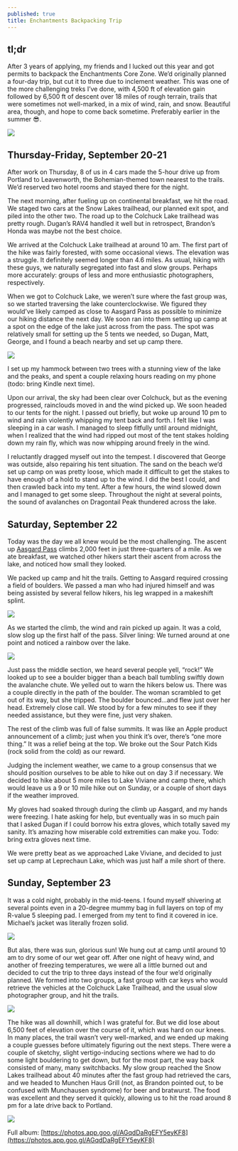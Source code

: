 ```yaml
---
published: true
title: Enchantments Backpacking Trip
---
```

## tl;dr

After 3 years of applying, my friends and I lucked out this year and got permits to backpack the Enchantments Core Zone. We’d originally planned a four-day trip, but cut it to three due to inclement weather. This was one of the more challenging treks I’ve done, with 4,500 ft of elevation gain followed by 6,500 ft of descent over 18 miles of rough terrain, trails that were sometimes not well-marked, in a mix of wind, rain, and snow. Beautiful area, though, and hope to come back sometime. Preferably earlier in the summer 😎.

![]({{site.cdn_path}}/2018/09/24/enchantments.jpg)

## Thursday-Friday, September 20-21

After work on Thursday, 8 of us in 4 cars made the 5-hour drive up from Portland to Leavenworth, the Bohemian-themed town nearest to the trails. We’d reserved two hotel rooms and stayed there for the night.

The next morning, after fueling up on continental breakfast, we hit the road. We staged two cars at the Snow Lakes trailhead, our planned exit spot, and piled into the other two. The road up to the Colchuck Lake trailhead was pretty rough. Dugan’s RAV4 handled it well but in retrospect, Brandon’s Honda was maybe not the best choice. 

We arrived at the Colchuck Lake trailhead at around 10 am. The first part of the hike was fairly forested, with some occasional views. The elevation was a struggle. It definitely seemed longer than 4.6 miles. As usual, hiking with these guys, we naturally segregated into fast and slow groups. Perhaps more accurately: groups of less and more enthusiastic photographers, respectively.

When we got to Colchuck Lake, we weren’t sure where the fast group was, so we started traversing the lake counterclockwise. We figured they would’ve likely camped as close to Aasgard Pass as possible to minimize our hiking distance the next day. We soon ran into them setting up camp at a spot on the edge of the lake just across from the pass. The spot was relatively small for setting up the 5 tents we needed, so Dugan, Matt, George, and I found a beach nearby and set up camp there.

![]({{site.cdn_path}}/2018/09/24/colchuck.jpg)

I set up my hammock between two trees with a stunning view of the lake and the peaks, and spent a couple relaxing hours reading on my phone (todo: bring Kindle next time). 

Upon our arrival, the sky had been clear over Colchuck, but as the evening progressed, rainclouds moved in and the wind picked up. We soon headed to our tents for the night. I passed out briefly, but woke up around 10 pm to wind and rain violently whipping my tent back and forth. I felt like I was sleeping in a car wash. I managed to sleep fitfully until around midnight, when I realized that the wind had ripped out most of the tent stakes holding down my rain fly, which was now whipping around freely in the wind. 

I reluctantly dragged myself out into the tempest. I discovered that George was outside, also repairing his tent situation. The sand on the beach we’d set up camp on was pretty loose, which made it difficult to get the stakes to have enough of a hold to stand up to the wind. I did the best I could, and then crawled back into my tent. After a few hours, the wind slowed down and I managed to get some sleep. Throughout the night at several points, the sound of avalanches on Dragontail Peak thundered across the lake.

## Saturday, September 22

Today was the day we all knew would be the most challenging. The ascent up [Aasgard Pass](https://www.wta.org/go-hiking/hikes/aasgard-pass) climbs 2,000 feet in just three-quarters of a mile. As we ate breakfast, we watched other hikers start their ascent from across the lake, and noticed how small they looked. 

We packed up camp and hit the trails. Getting to Aasgard required crossing a field of boulders. We passed a man who had injured himself and was being assisted by several fellow hikers, his leg wrapped in a makeshift splint. 

![]({{site.cdn_path}}/2018/09/24/aasgard.jpg)

As we started the climb, the wind and rain picked up again. It was a cold, slow slog up the first half of the pass. Silver lining: We turned around at one point and noticed a rainbow over the lake.

![]({{site.cdn_path}}/2018/09/24/aasgard_rainbow.jpg)

Just pass the middle section, we heard several people yell, “rock!” We looked up to see a boulder bigger than a beach ball tumbling swiftly down the avalanche chute. We yelled out to warn the hikers below us. There was a couple directly in the path of the boulder. The woman scrambled to get out of its way, but she tripped. The boulder bounced...and flew just over her head. Extremely close call. We stood by for a few minutes to see if they needed assistance, but they were fine, just very shaken.

The rest of the climb was full of false summits. It was like an Apple product announcement of a climb; just when you think it’s over, there’s “one more thing.” It was a relief being at the top. We broke out the Sour Patch Kids (rock solid from the cold) as our reward. 

Judging the inclement weather, we came to a group consensus that we should position ourselves to be able to hike out on day 3 if necessary. We decided to hike about 5 more miles to Lake Viviane and camp there, which would leave us a 9 or 10 mile hike out on Sunday, or a couple of short days if the weather improved.

My gloves had soaked through during the climb up Aasgard, and my hands were freezing. I hate asking for help, but eventually was in so much pain that I asked Dugan if I could borrow his extra gloves, which totally saved my sanity. It’s amazing how miserable cold extremities can make you. Todo: bring extra gloves next time.

We were pretty beat as we approached Lake Viviane, and decided to just set up camp at Leprechaun Lake, which was just half a mile short of there. 

## Sunday, September 23

It was a cold night, probably in the mid-teens. I found myself shivering at several points even in a 20-degree mummy bag in full layers on top of my R-value 5 sleeping pad. I emerged from my tent to find it covered in ice. Michael’s jacket was literally frozen solid. 

![]({{site.cdn_path}}/2018/09/24/leprechaun_camp.jpg)

But alas, there was sun, glorious sun! We hung out at camp until around 10 am to dry some of our wet gear off. After one night of heavy wind, and another of freezing temperatures, we were all a little burned out and decided to cut the trip to three days instead of the four we’d originally planned. We formed into two groups, a fast group with car keys who would retrieve the vehicles at the Colchuck Lake Trailhead, and the usual slow photographer group, and hit the trails.

![]({{site.cdn_path}}/2018/09/24/snow_lakes_overlook.jpg)

The hike was all downhill, which I was grateful for. But we did lose about 6,500 feet of elevation over the course of it, which was hard on our knees. In many places, the trail wasn’t very well-marked, and we ended up making a couple guesses before ultimately figuring out the next steps. There were a couple of sketchy, slight vertigo-inducing sections where we had to do some light bouldering to get down, but for the most part, the way back consisted of many, many switchbacks. My slow group reached the Snow Lakes trailhead about 40 minutes after the fast group had retrieved the cars, and we headed to Munchen Haus Grill (not, as Brandon pointed out, to be confused with Munchausen syndrome) for beer and bratwurst. The food was excellent and they served it quickly, allowing us to hit the road around 8 pm for a late drive back to Portland.

![]({{site.cdn_path}}/2018/09/24/munchen_haus.jpg)

Full album: [https://photos.app.goo.gl/AGqdDaRgEFY5eyKF8](https://photos.app.goo.gl/AGqdDaRgEFY5eyKF8)
